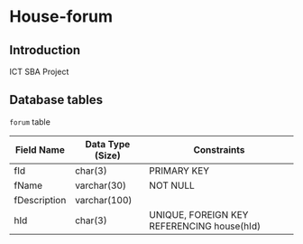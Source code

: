 # House-forum

## Introduction

ICT SBA Project

## Database tables

`forum` table

Field Name | Data Type (Size) | Constraints
----- | --- | -----
fId | char(3) | PRIMARY KEY
fName | varchar(30) | NOT NULL
fDescription | varchar(100) |
hId | char(3) | UNIQUE, FOREIGN KEY REFERENCING house(hId)
